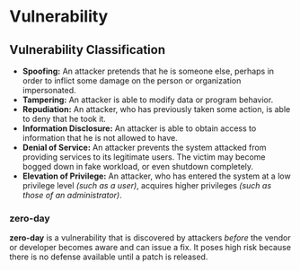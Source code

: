# Vulnerability

## Vulnerability Classification
 * **Spoofing:** An attacker pretends that he is someone else, perhaps in order to inflict some damage on the person or organization impersonated.
 * **Tampering:** An attacker is able to modify data or program behavior.
 * **Repudiation:** An attacker, who has previously taken some action, is able to deny that he took it.
 * **Information Disclosure:** An attacker is able to obtain access to information that he is not allowed to have.
 * **Denial of Service:** An attacker prevents the system attacked from providing services to its legitimate users. The victim may become bogged down in fake workload, or even shutdown completely.
 * **Elevation of Privilege:** An attacker, who has entered the system at a low privilege level *(such as a user)*, acquires higher privileges *(such as those of an administrator)*.

### zero-day
**zero-day** is a vulnerability that is discovered by attackers *before* the vendor or developer becomes aware and can issue a fix. It poses high risk because there is no defense available until a patch is released.

